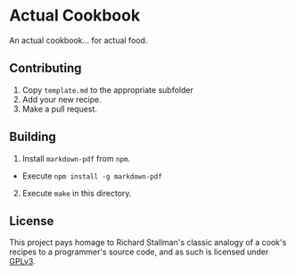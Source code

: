 # Actual Cookbook
An actual cookbook... for actual food.

## Contributing
 1. Copy `template.md` to the appropriate subfolder
 2. Add your new recipe.
 3. Make a pull request.

## Building
 1. Install `markdown-pdf` from `npm`.
   - Execute `npm install -g markdown-pdf`
 2. Execute `make` in this directory.

## License
This project pays homage to Richard Stallman's classic analogy of a cook's recipes to a programmer's source code, and as such is licensed under [GPLv3](LICENSE).
